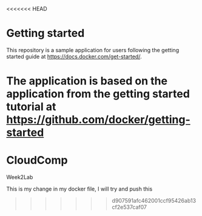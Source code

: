 <<<<<<< HEAD
# Getting started

This repository is a sample application for users following the getting started guide at https://docs.docker.com/get-started/.

The application is based on the application from the getting started tutorial at https://github.com/docker/getting-started
=======
# CloudComp
Week2Lab

This is my change in my docker file, I will try and push this
>>>>>>> d907591afc462001ccf95426ab13cf2e537caf07
